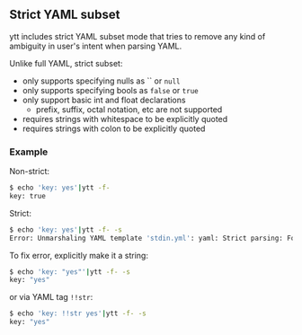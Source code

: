 ## Strict YAML subset

ytt includes strict YAML subset mode that tries to remove any kind of ambiguity in user's intent when parsing YAML.

Unlike full YAML, strict subset:

- only supports specifying nulls as `` or `null`
- only supports specifying bools as `false` or `true`
- only support basic int and float declarations
  - prefix, suffix, octal notation, etc are not supported
- requires strings with whitespace to be explicitly quoted
- requires strings with colon to be explicitly quoted

### Example

Non-strict:

```bash
$ echo 'key: yes'|ytt -f-
key: true
```

Strict:

```bash
$ echo 'key: yes'|ytt -f- -s
Error: Unmarshaling YAML template 'stdin.yml': yaml: Strict parsing: Found 'yes' ambigious (could be !!str or !!bool)
```

To fix error, explicitly make it a string:

```bash
$ echo 'key: "yes"'|ytt -f- -s
key: "yes"
```

or via YAML tag `!!str`:

```bash
$ echo 'key: !!str yes'|ytt -f- -s
key: "yes"
```
